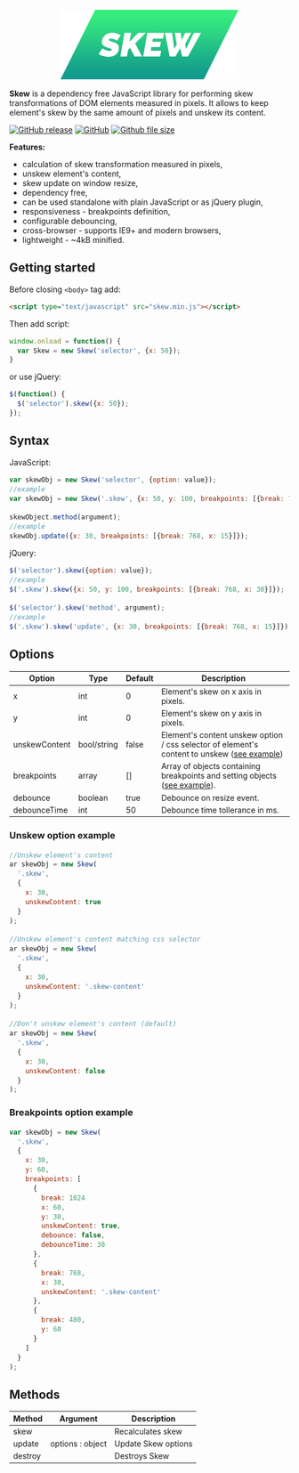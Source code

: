 <p align="center">
  <img src="/assets/logo.png" alt="Skew">
</p>


**Skew** is a dependency free JavaScript library for performing skew transformations of DOM elements measured in pixels. It allows to keep element's skew by the same amount of pixels and unskew its content.

[![GitHub release](https://img.shields.io/github/release/wiserim/Skew.svg)](https://github.com/wiserim/Skew/releases)   [![GitHub](https://img.shields.io/github/license/wiserim/Skew.svg)](https://github.com/wiserim/Skew/blob/master/LICENSE)   [![Github file size](https://img.shields.io/github/size/wiserim/Skew/skew.min.js.svg)](https://github.com/wiserim/Skew)


**Features:**
* calculation of skew transformation measured in pixels,
* unskew element's content, 
* skew update on window resize,
* dependency free,
* can be used standalone with plain JavaScript or as jQuery plugin,
* responsiveness - breakpoints definition,
* configurable debouncing,
* cross-browser - supports IE9+ and modern browsers,
* lightweight - ~4kB minified.

## Getting started
Before closing ```<body>``` tag add:
  ```html
  <script type="text/javascript" src="skew.min.js"></script>
  ```
  
  Then add script:
  ```javascript
  window.onload = function() {
    var Skew = new Skew('selector', {x: 50});
  }
  ```
  or use jQuery:
  ```javascript
  $(function() {
    $('selector').skew({x: 50});
  });
  ```
  
## Syntax

JavaScript:
```javascript
var skewObj = new Skew('selector', {option: value});
//example
var skewObj = new Skew('.skew', {x: 50, y: 100, breakpoints: [{break: 768, x: 30}]});

skewObject.method(argument);
//example
skewObj.update({x: 30, breakpoints: [{break: 768, x: 15}]});
```
jQuery:
```javascript
$('selector').skew({option: value});
//example
$('.skew').skew({x: 50, y: 100, breakpoints: [{break: 768, x: 30}]});

$('selector').skew('method', argument);
//example
$('.skew').skew('update', {x: 30, breakpoints: [{break: 768, x: 15}]});
```
  
  ## Options
  
  Option | Type | Default | Description
  ------------ | ------------- | ------------ | -------------
  x | int | 0 | Element's skew on x axis in pixels.
  y | int | 0 | Element's skew on y axis in pixels.
  unskewContent | bool/string | false | Element's content unskew option / css selector of element's content to unskew ([see example](#unskew-option-example))
  breakpoints | array | [] | Array of objects containing breakpoints and setting objects ([see example](#breakpoints-option-example)).
  debounce | boolean | true | Debounce on resize event.
  debounceTime | int | 50 | Debounce time tollerance in ms.
  
  ### Unskew option example
  
  ```javascript
  //Unskew element's content
  ar skewObj = new Skew(
    '.skew',
    {
      x: 30,
      unskewContent: true
    }
  );
  
  //Unskew element's content matching css selector
  ar skewObj = new Skew(
    '.skew',
    {
      x: 30,
      unskewContent: '.skew-content'
    }
  );
  
  //Don't unskew element's content (default)
  ar skewObj = new Skew(
    '.skew',
    {
      x: 30,
      unskewContent: false
    }
  );
  
  ```
  
  ### Breakpoints option example
  
  ```javascript
  var skewObj = new Skew(
    '.skew',
    {
      x: 30,
      y: 60,
      breakpoints: [
        {
          break: 1024
          x: 60,
          y: 30,
          unskewContent: true,
          debounce: false,
          debounceTime: 30
        },
        {
          break: 768,
          x: 30,
          unskewContent: '.skew-content'
        },
        {
          break: 480,
          y: 60
        }
      ]
    }
  );
  ```

  ## Methods

  Method | Argument | Description
  ------------ | ------------- | ------------
  skew | | Recalculates skew
  update | options : object | Update Skew options
  destroy | | Destroys Skew
